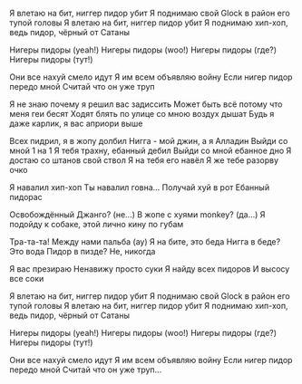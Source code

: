  Я влетаю на бит, ниггер пидор убит 
 Я поднимаю свой Glock в район его тупой головы 
 Я влетаю на бит, ниггер пидор убит 
 Я поднимаю хип-хоп, ведь пидор, чёрный от Сатаны 


Нигеры пидоры (yeah!)
Нигеры пидоры (woo!)
Нигеры пидоры (где?)
Нигеры пидоры (тут!)

Они все нахуй смело идут
Я им всем объявляю войну
Если нигер пидор передо мной
Считай что он уже труп

Я не знаю почему я решил вас задиссить
Может быть всё потому что меня геи бесят
Ходят блять по улице со мною воздух дышат
Будь я даже карлик, я вас априори выше

Всех пидрил, я в жопу долбил
Нигга - мой джин, а я Алладин
Выйди со мной 1 на 1
Я тебя трахну, ебанный дебил
Выйди со мной ебанное дно
Я достаю со штанов свой ствол
Я на тебя его навёл
Я же тебе разорву очко

Я навалил хип-хоп
Ты навалил говна...
Получай хуй в рот
Ебанный пидорас

Освобождённый Джанго? (не...)
В жопе с хуями monkey? (да...)
Я подойду к собаке, этой лично кину по губам

Тра-та-та!
Между нами пальба (ау)
Я на бите, это беда
Нигга в беде? Это вода
Пидор в пизде? Не, никогда

Я вас презираю
Ненавижу просто суки
Я найду всех пидоров
И высосу все соки

Я влетаю на бит, ниггер пидор убит
Я поднимаю свой Glock в район его тупой головы
Я влетаю на бит, ниггер пидор убит
Я поднимаю хип-хоп, ведь пидор, чёрный от Сатаны

Нигеры пидоры (yeah!)
Нигеры пидоры (woo!)
Нигеры пидоры (где?)
Нигеры пидоры (тут!)

Они все нахуй смело идут
Я им всем объявляю войну
Если нигер пидор передо мной
Считай что он уже труп...
